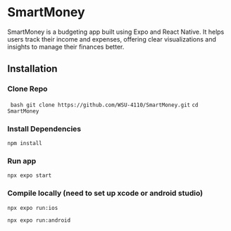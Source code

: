 # SmartMoney

SmartMoney is a budgeting app built using Expo and React Native. It helps users track their income and expenses, offering clear visualizations and insights to manage their finances better.

## Installation
### Clone Repo
``` bash git clone https://github.com/WSU-4110/SmartMoney.git```
```cd SmartMoney ```

### Install Dependencies
```npm install```

### Run app
```npx expo start```

### Compile locally (need to set up xcode or android studio)
```npx expo run:ios```

```npx expo run:android```
